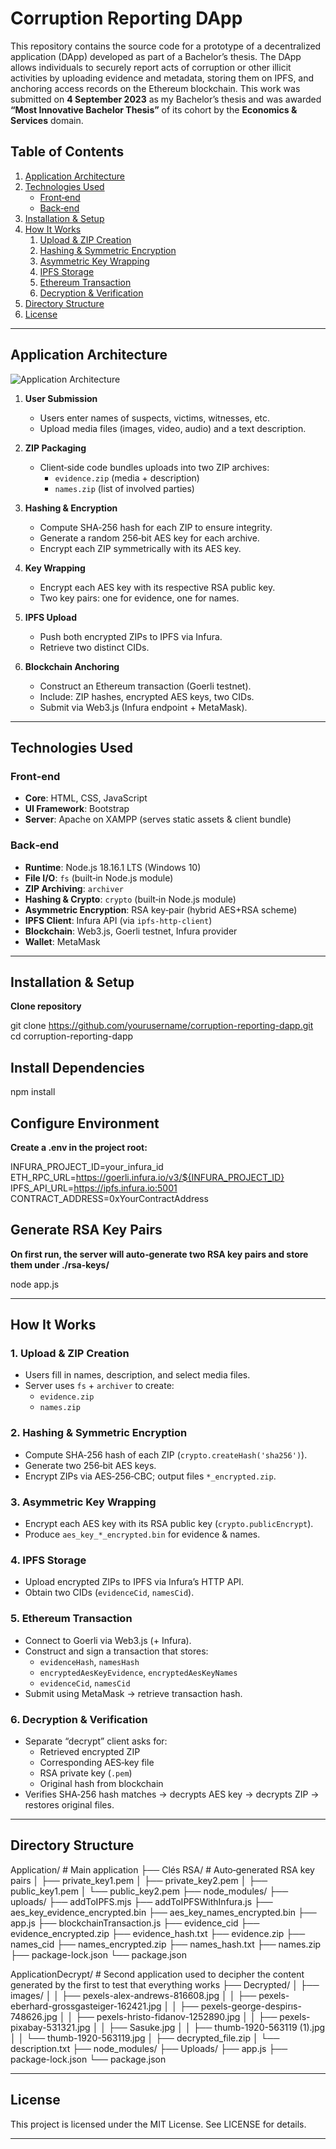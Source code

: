 # Corruption Reporting DApp

This repository contains the source code for a prototype of a decentralized application (DApp) developed as part of a Bachelor’s thesis. The DApp allows individuals to securely report acts of corruption or other illicit activities by uploading evidence and metadata, storing them on IPFS, and anchoring access records on the Ethereum blockchain. This work was submitted on **4 September 2023** as my Bachelor’s thesis and was awarded **“Most Innovative Bachelor Thesis”** of its cohort by the **Economics & Services** domain.


## Table of Contents

1. [Application Architecture](#application-architecture)  
2. [Technologies Used](#technologies-used)  
   - [Front‑end](#front‑end)  
   - [Back‑end](#back‑end)  
3. [Installation & Setup](#installation--setup)  
4. [How It Works](#how-it-works)  
   1. [Upload & ZIP Creation](#1-upload--zip-creation)  
   2. [Hashing & Symmetric Encryption](#2-hashing--symmetric-encryption)  
   3. [Asymmetric Key Wrapping](#3-asymmetric-key-wrapping)  
   4. [IPFS Storage](#4-ipfs-storage)  
   5. [Ethereum Transaction](#5-ethereum-transaction)  
   6. [Decryption & Verification](#6-decryption--verification)  
5. [Directory Structure](#directory-structure)  
6. [License](#license)

---

## Application Architecture

![Application Architecture](./docs/architecture-diagram.png)

1. **User Submission**  
   - Users enter names of suspects, victims, witnesses, etc.  
   - Upload media files (images, video, audio) and a text description.

2. **ZIP Packaging**  
   - Client‑side code bundles uploads into two ZIP archives:  
     - `evidence.zip` (media + description)  
     - `names.zip` (list of involved parties)  

3. **Hashing & Encryption**  
   - Compute SHA‑256 hash for each ZIP to ensure integrity.  
   - Generate a random 256‑bit AES key for each archive.  
   - Encrypt each ZIP symmetrically with its AES key.  

4. **Key Wrapping**  
   - Encrypt each AES key with its respective RSA public key.  
   - Two key pairs: one for evidence, one for names.

5. **IPFS Upload**  
   - Push both encrypted ZIPs to IPFS via Infura.  
   - Retrieve two distinct CIDs.

6. **Blockchain Anchoring**  
   - Construct an Ethereum transaction (Goerli testnet).  
   - Include: ZIP hashes, encrypted AES keys, two CIDs.  
   - Submit via Web3.js (Infura endpoint + MetaMask).

---

## Technologies Used

### Front‑end
- **Core**: HTML, CSS, JavaScript  
- **UI Framework**: Bootstrap  
- **Server**: Apache on XAMPP (serves static assets & client bundle)  

### Back‑end
- **Runtime**: Node.js 18.16.1 LTS (Windows 10)  
- **File I/O**: `fs` (built‑in Node.js module)  
- **ZIP Archiving**: `archiver`  
- **Hashing & Crypto**: `crypto` (built‑in Node.js module)  
- **Asymmetric Encryption**: RSA key‑pair (hybrid AES+RSA scheme)  
- **IPFS Client**: Infura API (via `ipfs-http-client`)  
- **Blockchain**: Web3.js, Goerli testnet, Infura provider  
- **Wallet**: MetaMask  

---

## Installation & Setup

**Clone repository**  

   git clone https://github.com/yourusername/corruption-reporting-dapp.git
   cd corruption-reporting-dapp

## Install Dependencies

npm install


## Configure Environment

**Create a .env in the project root:**

INFURA_PROJECT_ID=your_infura_id
ETH_RPC_URL=https://goerli.infura.io/v3/${INFURA_PROJECT_ID}
IPFS_API_URL=https://ipfs.infura.io:5001
CONTRACT_ADDRESS=0xYourContractAddress

## Generate RSA Key Pairs

**On first run, the server will auto‑generate two RSA key pairs and store them under ./rsa-keys/**

node app.js

---

## How It Works

### 1. Upload & ZIP Creation
- Users fill in names, description, and select media files.  
- Server uses `fs` + `archiver` to create:  
  - `evidence.zip`  
  - `names.zip`

### 2. Hashing & Symmetric Encryption
- Compute SHA‑256 hash of each ZIP (`crypto.createHash('sha256')`).  
- Generate two 256‑bit AES keys.  
- Encrypt ZIPs via AES‑256‑CBC; output files `*_encrypted.zip`.

### 3. Asymmetric Key Wrapping
- Encrypt each AES key with its RSA public key (`crypto.publicEncrypt`).  
- Produce `aes_key_*_encrypted.bin` for evidence & names.

### 4. IPFS Storage
- Upload encrypted ZIPs to IPFS via Infura’s HTTP API.  
- Obtain two CIDs (`evidenceCid`, `namesCid`).

### 5. Ethereum Transaction
- Connect to Goerli via Web3.js (+ Infura).  
- Construct and sign a transaction that stores:  
  - `evidenceHash`, `namesHash`  
  - `encryptedAesKeyEvidence`, `encryptedAesKeyNames`  
  - `evidenceCid`, `namesCid`  
- Submit using MetaMask → retrieve transaction hash.

### 6. Decryption & Verification
- Separate “decrypt” client asks for:  
  - Retrieved encrypted ZIP  
  - Corresponding AES‑key file  
  - RSA private key (`.pem`)  
  - Original hash from blockchain  
- Verifies SHA‑256 hash matches → decrypts AES key → decrypts ZIP → restores original files.

---

## Directory Structure

Application/                    # Main application
├── Clés RSA/                   # Auto‑generated RSA key pairs
│ ├── private_key1.pem
│ ├── private_key2.pem
│ ├── public_key1.pem
│ └── public_key2.pem
├── node_modules/
├── uploads/
├── addToIPFS.mjs
├── addToIPFSWithInfura.js
├── aes_key_evidence_encrypted.bin
├── aes_key_names_encrypted.bin
├── app.js
├── blockchainTransaction.js
├── evidence_cid
├── evidence_encrypted.zip
├── evidence_hash.txt
├── evidence.zip
├── names_cid
├── names_encrypted.zip
├── names_hash.txt
├── names.zip
├── package-lock.json
└── package.json

ApplicationDecrypt/                 # Second application used to decipher the content generated by the first to test that everything works
├── Decrypted/
│   ├── images/
│   │   ├── pexels-alex-andrews-816608.jpg
│   │   ├── pexels-eberhard-grossgasteiger-162421.jpg
│   │   ├── pexels-george-despirıs-748626.jpg
│   │   ├── pexels-hristo-fidanov-1252890.jpg
│   │   ├── pexels-pixabay-531321.jpg
│   │   ├── Sasuke.jpg
│   │   ├── thumb-1920-563119 (1).jpg
│   │   └── thumb-1920-563119.jpg
│   ├── decrypted_file.zip
│   └── description.txt
├── node_modules/
├── Uploads/
├── app.js
├── package-lock.json
└── package.json

---

## License

This project is licensed under the MIT License. See LICENSE for details.

---
